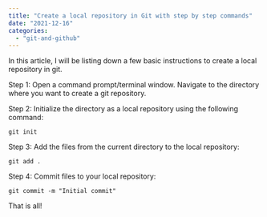 ```yaml
---
title: "Create a local repository in Git with step by step commands"
date: "2021-12-16"
categories: 
  - "git-and-github"
---
```


In this article, I will be listing down a few basic instructions to create a local repository in git.

Step 1: Open a command prompt/terminal window. Navigate to the directory where you want to create a git repository.

Step 2: Initialize the directory as a local repository using the following command:

```
git init
```

Step 3: Add the files from the current directory to the local repository:

```
git add .
```

Step 4: Commit files to your local repository:

```
git commit -m "Initial commit"
```

That is all!
